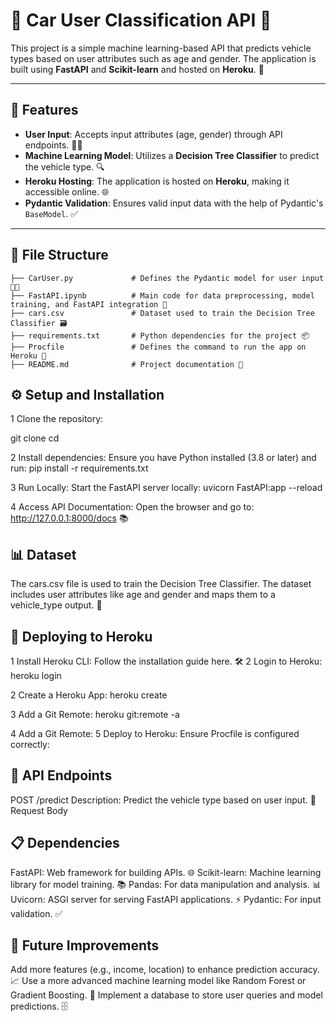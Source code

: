# 🚗 Car User Classification API 🚙

This project is a simple machine learning-based API that predicts vehicle types based on user attributes such as age and gender. The application is built using **FastAPI** and **Scikit-learn** and hosted on **Heroku**. 🚀

---

## 🔧 Features

- **User Input**: Accepts input attributes (age, gender) through API endpoints. 🧑‍💻
- **Machine Learning Model**: Utilizes a **Decision Tree Classifier** to predict the vehicle type. 🔍
- **Heroku Hosting**: The application is hosted on **Heroku**, making it accessible online. 🌐
- **Pydantic Validation**: Ensures valid input data with the help of Pydantic's `BaseModel`. ✅

---

## 📁 File Structure

```plaintext
├── CarUser.py             # Defines the Pydantic model for user input 🧑‍💻
├── FastAPI.ipynb          # Main code for data preprocessing, model training, and FastAPI integration 📓
├── cars.csv               # Dataset used to train the Decision Tree Classifier 🗃️
├── requirements.txt       # Python dependencies for the project 📦
├── Procfile               # Defines the command to run the app on Heroku 📄
├── README.md              # Project documentation 📜

```

## ⚙️ Setup and Installation
1 Clone the repository:

git clone <repository-url>
cd <repository-folder>

2 Install dependencies: Ensure you have Python installed (3.8 or later) and run:
pip install -r requirements.txt

3 Run Locally: Start the FastAPI server locally:
uvicorn FastAPI:app --reload

4 Access API Documentation: Open the browser and go to:
http://127.0.0.1:8000/docs 📚

## 📊 Dataset
The cars.csv file is used to train the Decision Tree Classifier. The dataset includes user attributes like age and gender and maps them to a vehicle_type output. 🚗

## 🚀 Deploying to Heroku
1 Install Heroku CLI: Follow the installation guide here. 🛠️
2 Login to Heroku:
heroku login

2 Create a Heroku App:
heroku create <app-name>

3 Add a Git Remote:
heroku git:remote -a <app-name>

4 Add a Git Remote:
5 Deploy to Heroku: Ensure Procfile is configured correctly:

## 📡 API Endpoints
POST /predict
Description: Predict the vehicle type based on user input. 🚗
Request Body

## 📋 Dependencies
FastAPI: Web framework for building APIs. 🌐
Scikit-learn: Machine learning library for model training. 📚
Pandas: For data manipulation and analysis. 📊
Uvicorn: ASGI server for serving FastAPI applications. ⚡
Pydantic: For input validation. ✅

## 🔮 Future Improvements
Add more features (e.g., income, location) to enhance prediction accuracy. 📈
Use a more advanced machine learning model like Random Forest or Gradient Boosting. 🌳
Implement a database to store user queries and model predictions. 🗄️



